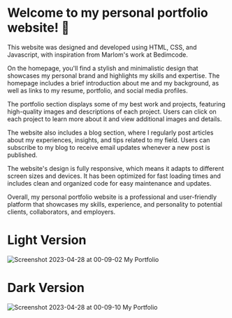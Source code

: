 # Welcome to my personal portfolio website! 💜
This website was designed and developed using HTML, CSS, and Javascript, with inspiration from Marlom's work at Bedimcode.

On the homepage, you'll find a stylish and minimalistic design that showcases my personal brand and highlights my skills and expertise. The homepage includes a brief introduction about me and my background, as well as links to my resume, portfolio, and social media profiles.

The portfolio section displays some of my best work and projects, featuring high-quality images and descriptions of each project. Users can click on each project to learn more about it and view additional images and details.

The website also includes a blog section, where I regularly post articles about my experiences, insights, and tips related to my field. Users can subscribe to my blog to receive email updates whenever a new post is published.

The website's design is fully responsive, which means it adapts to different screen sizes and devices. It has been optimized for fast loading times and includes clean and organized code for easy maintenance and updates.

Overall, my personal portfolio website is a professional and user-friendly platform that showcases my skills, experience, and personality to potential clients, collaborators, and employers.

# Light Version
![Screenshot 2023-04-28 at 00-09-02 My Portfolio](https://user-images.githubusercontent.com/82729254/235045249-3517a2bd-ad51-417e-bf13-21990e543189.png)

# Dark Version
![Screenshot 2023-04-28 at 00-09-10 My Portfolio](https://user-images.githubusercontent.com/82729254/235045256-f3e08d07-c78e-42c8-a000-e00772365aee.png)
